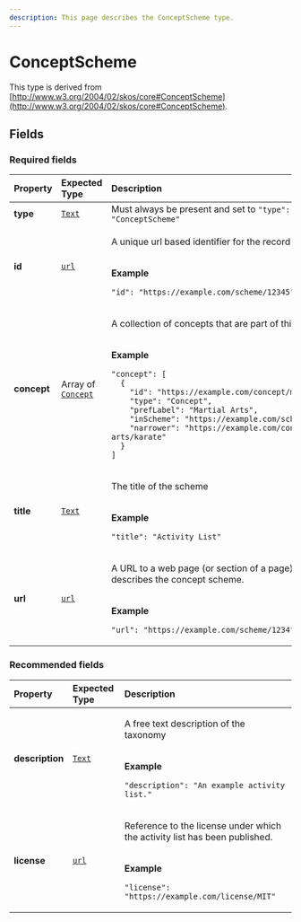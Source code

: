 ```yaml
---
description: This page describes the ConceptScheme type.
---
```


# ConceptScheme

This type is derived from [http://www.w3.org/2004/02/skos/core#ConceptScheme](http://www.w3.org/2004/02/skos/core#ConceptScheme).

## **Fields**

### **Required fields**
    
<table>
  <thead>
    <tr>
      <th style="text-align:left">Property</th>
      <th style="text-align:left">Expected Type</th>
      <th style="text-align:left">Description</th>
    </tr>
  </thead>
  <tbody>
    <tr>
      <td style="text-align:left"><b>type</b></td>
      <td style="text-align:left">
        <a href="https://schema.org/Text"><code>Text</code></a>
      </td>
      <td style="text-align:left">
        Must always be present and set to <code>"type": "ConceptScheme"</code>
      </td>
    </tr>
    <tr>
      <td style="text-align:left"><b>id</b></td>
      <td style="text-align:left">
        <a href="https://schema.org/url"><code>url</code></a>
      </td>
      <td style="text-align:left">
        <p>A unique url based identifier for the record</p><p></br><b>Example</b></p><p><code>"id": "https://example.com/scheme/12345"</code></p>
      </td>
    </tr>
    <tr>
      <td style="text-align:left"><b>concept</b></td>
      <td style="text-align:left">
        Array of <a href="https://docs.openactive.io/data-model/types/concept"><code>Concept</code></a>
      </td>
      <td style="text-align:left">
        <p>A collection of concepts that are part of this scheme</p><p></br><b>Example</b></p><p><code>"concept": [<br/>&nbsp;&nbsp;{<br/>&nbsp;&nbsp;&nbsp;&nbsp;&quot;id&quot;:&nbsp;&quot;https://example.com/concept/martial-arts&quot;,<br/>&nbsp;&nbsp;&nbsp;&nbsp;&quot;type&quot;:&nbsp;&quot;Concept&quot;,<br/>&nbsp;&nbsp;&nbsp;&nbsp;&quot;prefLabel&quot;:&nbsp;&quot;Martial&nbsp;Arts&quot;,<br/>&nbsp;&nbsp;&nbsp;&nbsp;&quot;inScheme&quot;:&nbsp;&quot;https://example.com/scheme/123&quot;,<br/>&nbsp;&nbsp;&nbsp;&nbsp;&quot;narrower&quot;:&nbsp;&quot;https://example.com/concept/martial-arts/karate&quot;<br/>&nbsp;&nbsp;}<br/>]</code></p>
      </td>
    </tr>
    <tr>
      <td style="text-align:left"><b>title</b></td>
      <td style="text-align:left">
        <a href="https://schema.org/Text"><code>Text</code></a>
      </td>
      <td style="text-align:left">
        <p>The title of the scheme</p><p></br><b>Example</b></p><p><code>"title": "Activity List"</code></p>
      </td>
    </tr>
    <tr>
      <td style="text-align:left"><b>url</b></td>
      <td style="text-align:left">
        <a href="https://schema.org/url"><code>url</code></a>
      </td>
      <td style="text-align:left">
        <p>A URL to a web page (or section of a page) that describes the concept scheme.</p><p></br><b>Example</b></p><p><code>"url": "https://example.com/scheme/1234"</code></p>
      </td>
    </tr>
  </tbody>
</table>


### **Recommended fields**
    
<table>
  <thead>
    <tr>
      <th style="text-align:left">Property</th>
      <th style="text-align:left">Expected Type</th>
      <th style="text-align:left">Description</th>
    </tr>
  </thead>
  <tbody>
    <tr>
      <td style="text-align:left"><b>description</b></td>
      <td style="text-align:left">
        <a href="https://schema.org/Text"><code>Text</code></a>
      </td>
      <td style="text-align:left">
        <p>A free text description of the taxonomy</p><p></br><b>Example</b></p><p><code>"description": "An example activity list."</code></p>
      </td>
    </tr>
    <tr>
      <td style="text-align:left"><b>license</b></td>
      <td style="text-align:left">
        <a href="https://schema.org/url"><code>url</code></a>
      </td>
      <td style="text-align:left">
        <p>Reference to the license under which the activity list has been published.</p><p></br><b>Example</b></p><p><code>"license": "https://example.com/license/MIT"</code></p>
      </td>
    </tr>
  </tbody>
</table>


